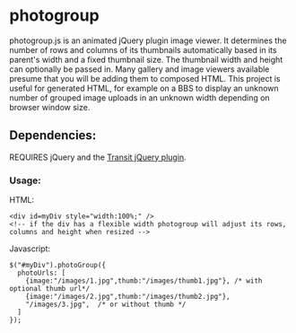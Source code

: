 photogroup
==========

photogroup.js is an animated jQuery plugin image viewer.  It determines the number of rows and columns of its thumbnails automatically based in its parent's width and a fixed thumbnail size.  The thumbnail width and height can optionally be passed in.  Many gallery and image viewers available presume that you will be adding them to composed HTML. This project is useful for generated HTML, for example on a BBS to display an unknown number of grouped image uploads in an unknown width depending on browser window size.

## Dependencies:
REQUIRES jQuery and the [Transit jQuery plugin](https://github.com/rstacruz/jquery.transit).

### Usage:
HTML:

    <div id=myDiv style="width:100%;" />
    <!-- if the div has a flexible width photogroup will adjust its rows, columns and height when resized -->

Javascript:

    $("#myDiv").photoGroup({
      photoUrls: [
        {image:"/images/1.jpg",thumb:"/images/thumb1.jpg"}, /* with optional thumb url*/
        {image:"/images/2.jpg",thumb:"/images/thumb2.jpg"},
        "/images/3.jpg",  /* or without thumb */
      ]
    });
